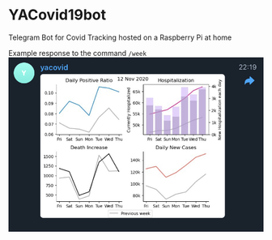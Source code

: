 # YACovid19bot
Telegram Bot for Covid Tracking hosted on a Raspberry Pi at home

Example response to the command ```/week```
![week](yacovidbot.png)
